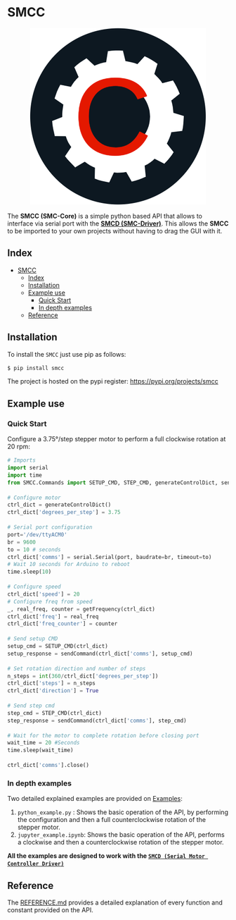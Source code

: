 # SMCC

<p align=center>
    <img src='https://raw.githubusercontent.com/Wauro21/SMCC/master/github_images/icon.png'>
</p>

The **SMCC (SMC-Core)** is a simple python based API that allows to interface via serial port with the [**SMCD (SMC-Driver)**](https://github.com/Wauro21/SMCD). This allows the **SMCC** to be imported to your own projects without having to drag the GUI with it.


## Index

- [SMCC](#smcc)
  - [Index](#index)
  - [Installation](#installation)
  - [Example use](#example-use)
    - [Quick Start](#quick-start)
    - [In depth examples](#in-depth-examples)
  - [Reference](#reference)


## Installation

To install the `SMCC` just use pip as follows: 

```bash
$ pip install smcc

```

The project is hosted on the pypi register: https://pypi.org/projects/smcc


## Example use

### Quick Start

Configure a 3.75°/step stepper motor to perform a full clockwise rotation at 20 rpm:

```python
# Imports
import serial
import time
from SMCC.Commands import SETUP_CMD, STEP_CMD, generateControlDict, sendCommand

# Configure motor
ctrl_dict = generateControlDict()
ctrl_dict['degrees_per_step'] = 3.75

# Serial port configuration
port='/dev/ttyACM0'
br = 9600
to = 10 # seconds
ctrl_dict['comms'] = serial.Serial(port, baudrate=br, timeout=to)
# Wait 10 seconds for Arduino to reboot
time.sleep(10)

# Configure speed
ctrl_dict['speed'] = 20
# Configure freq from speed
_, real_freq, counter = getFrequency(ctrl_dict)
ctrl_dict['freq'] = real_freq
ctrl_dict['freq_counter'] = counter

# Send setup CMD
setup_cmd = SETUP_CMD(ctrl_dict)
setup_response = sendCommand(ctrl_dict['comms'], setup_cmd)

# Set rotation direction and number of steps
n_steps = int(360/ctrl_dict['degrees_per_step'])
ctrl_dict['steps'] = n_steps
ctrl_dict['direction'] = True

# Send step cmd
step_cmd = STEP_CMD(ctrl_dict)
step_response = sendCommand(ctrl_dict['comms'], step_cmd)

# Wait for the motor to complete rotation before closing port
wait_time = 20 #Seconds
time.sleep(wait_time)

ctrl_dict['comms'].close()

```

### In depth examples


Two detailed explained examples are provided on [Examples](https://github.com/Wauro21/SMCC/tree/master/Examples):

1. `python_example.py` : Shows the basic operation of the API, by performing the configuration and then a full counterclockwise rotation of the stepper motor. 
2. `jupyter_example.ipynb`: Shows the basic operation of the API, performs a clockwise and then a counterclockwise rotation of the stepper motor. 

**All the examples are designed to work with the [`SMCD (Serial Motor Controller Driver)`](https://github.com/Wauro21/SMCD)**

## Reference

The [REFERENCE.md](https://github.com/Wauro21/SMCC/tree/master/REFERENCE.md) provides a detailed explanation of every function and constant provided on the API.  

